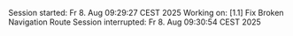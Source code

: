 Session started: Fr 8. Aug 09:29:27 CEST 2025
Working on: [1.1] Fix Broken Navigation Route
Session interrupted: Fr 8. Aug 09:30:54 CEST 2025
